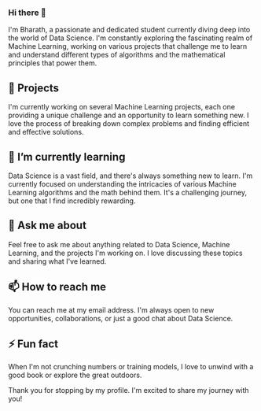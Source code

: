 ### Hi there 👋
  
I'm Bharath, a passionate and dedicated student currently diving deep into the world of Data Science. I'm constantly exploring the fascinating realm of Machine Learning, working on various projects that challenge me to learn and understand different types of algorithms and the mathematical principles that power them.

## 🔭 Projects

I'm currently working on several Machine Learning projects, each one providing a unique challenge and an opportunity to learn something new. I love the process of breaking down complex problems and finding efficient and effective solutions.

## 🌱 I’m currently learning

Data Science is a vast field, and there's always something new to learn. I'm currently focused on understanding the intricacies of various Machine Learning algorithms and the math behind them. It's a challenging journey, but one that I find incredibly rewarding.

## 💬 Ask me about

Feel free to ask me about anything related to Data Science, Machine Learning, and the projects I'm working on. I love discussing these topics and sharing what I've learned.

## 📫 How to reach me

You can reach me at my email address. I'm always open to new opportunities, collaborations, or just a good chat about Data Science.

## ⚡ Fun fact

When I'm not crunching numbers or training models, I love to unwind with a good book or explore the great outdoors.

Thank you for stopping by my profile. I'm excited to share my journey with you!


